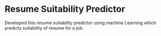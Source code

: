 # Resume Suitability Predictor
Developed this resume suitability predictor using machine Learning which predicts suitability of resume for a job.
